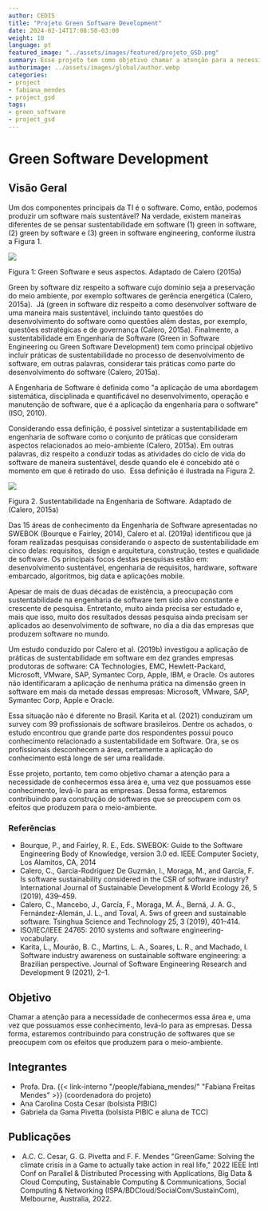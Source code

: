 ```yaml
---
author: CEDIS
title: "Projeto Green Software Development"
date: 2024-02-14T17:08:50-03:00
weight: 10
language: pt
featured_image: "../assets/images/featured/projeto_GSD.png"
summary: Esse projeto tem como objetivo chamar a atenção para a necessidade de conhecermos a área  de Green Software Development e levá-lo para as empresas.
authorimage: ../assets/images/global/author.webp
categories: 
- project
- fabiana_mendes
- project_gsd
tags: 
- green_software
- project_gsd
---
```


# Green Software Development

## Visão Geral

Um dos componentes principais da TI é o software. Como, então, podemos produzir um software mais sustentável? Na verdade, existem maneiras diferentes de se pensar sustentabilidade em software (1) green in software,  (2) green by software e (3) green in software engineering, conforme ilustra a Figura 1.

![](https://lh6.googleusercontent.com/3TH7_455zUakULLZ5kJQ3cBAcB0PrHVsO-UI19JhyyBnTAJvhbxCVtxsW8WaPhncvPrdY6df3Y6vM3d4syTMzkzeMmN6abkd5isIdmQ51_eQVlVqUM8yGDmNwIudlnjl4g=w1280)

Figura 1: Green Software e seus aspectos. Adaptado de Calero (2015a)

Green by software diz respeito a software cujo domínio seja a preservação do meio ambiente, por exemplo softwares de gerência energética (Calero, 2015a).  Já (green in software diz respeito a como desenvolver software de uma maneira mais sustentável, incluindo tanto questões do desenvolvimento do software como questões além destas, por exemplo, questões estratégicas e de governança (Calero, 2015a). Finalmente, a sustentabilidade em Engenharia de Software (Green in Software Engineering ou Green Software Development) tem como principal objetivo incluir práticas de sustentabilidade no processo de desenvolvimento de software, em outras palavras, considerar tais práticas como parte do desenvolvimento do software (Calero, 2015a).     

A Engenharia de Software é definida como "a aplicação de uma abordagem sistemática, disciplinada e quantificável no desenvolvimento, operação e manutenção de software, que é a aplicação da engenharia para o software" (ISO, 2010).

Considerando essa definição, é possível sintetizar a sustentabilidade em engenharia de software como o conjunto de práticas que consideram aspectos relacionados ao meio-ambiente (Calero, 2015a). Em outras palavras, diz respeito a conduzir todas as atividades do ciclo de vida do software de maneira sustentável, desde quando ele é concebido até o momento em que é retirado do uso.  Essa definição é ilustrada na Figura 2. 

![](https://lh4.googleusercontent.com/Mk3R7-HE8tm6oMIi5N5y3PvH3dDYS3nuTtfToDQcSFYtgTU4vre-2XVJ_Y53ZIvTHouZgKRVf2LBagxm4WkVMCDcyXXWUGZGcVWn1RlAOjwxWM6YhfCZ1B_ejzHcUD_J=w1280)

Figura 2. Sustentabilidade na Engenharia de Software. Adaptado de  (Calero, 2015a)

Das 15 áreas de conhecimento da Engenharia de Software apresentadas no SWEBOK (Bourque e Fairley, 2014), Calero et al. (2019a) identificou que já foram realizadas pesquisas considerando o aspecto de sustentabilidade em cinco delas: requisitos,  design e arquitetura, construção, testes e qualidade de software. Os principais focos destas pesquisas estão em: desenvolvimento sustentável, engenharia de requisitos, hardware, software embarcado, algoritmos, big data e aplicações mobile.       

Apesar de mais de duas décadas de existência, a preocupação com sustentabilidade na engenharia de software tem sido alvo constante e crescente de pesquisa. Entretanto, muito ainda precisa ser estudado e, mais que isso, muito dos resultados dessas pesquisa ainda precisam ser aplicados ao desenvolvimento de software, no dia a dia das empresas que produzem software no mundo.

Um estudo conduzido por Calero et al. (2019b) investigou a aplicação de práticas de sustentabilidade em software em dez grandes empresas produtoras de software: CA Technologies, EMC, Hewlett-Packard, Microsoft, VMware, SAP, Symantec Corp, Apple, IBM, e Oracle. Os autores não identificaram a aplicação de nenhuma prática na dimensão green in software em mais da metade dessas empresas: Microsoft, VMware, SAP, Symantec Corp, Apple e Oracle.

Essa situação não é diferente no Brasil. Karita et al. (2021) conduziram um survey com 99 profissionais de software brasileiros. Dentre os achados, o estudo encontrou que grande parte dos respondentes possui pouco conhecimento relacionado a sustentabilidade em Software. Ora, se os profissionais desconhecem a área, certamente a aplicação do conhecimento está longe de ser uma realidade.

Esse projeto, portanto, tem como objetivo chamar a atenção para a necessidade de conhecermos essa área e, uma vez que possuamos esse conhecimento, levá-lo para as empresas. Dessa forma, estaremos contribuindo para construção de softwares que se preocupem com os efeitos que produzem para o meio-ambiente.

  

### Referências

- Bourque, P., and Fairley, R. E., Eds. SWEBOK: Guide to the Software Engineering Body of Knowledge, version 3.0 ed. IEEE Computer Society, Los Alamitos, CA, 2014
- Calero, C., García-Rodríguez De Guzmán, I., Moraga, M., and García, F. Is software sustainability considered in the CSR of software industry? International Journal of Sustainable Development & World Ecology 26, 5 (2019), 439–459.
- Calero, C., Mancebo, J., García, F., Moraga, M. Á., Berná, J. A. G., Fernández-Alemán, J. L., and Toval, A. 5ws of green and sustainable software. Tsinghua Science and Technology 25, 3 (2019), 401–414.
- ISO/IEC/IEEE 24765: 2010 systems and software engineering-vocabulary.
- Karita, L., Mourão, B. C., Martins, L. A., Soares, L. R., and Machado, I. Software industry awareness on sustainable software engineering: a Brazilian perspective. Journal of Software Engineering Research and Development 9 (2021), 2–1.
## Objetivo

Chamar a atenção para a necessidade de conhecermos essa área e, uma vez que possuamos esse conhecimento, levá-lo para as empresas. Dessa forma, estaremos contribuindo para construção de softwares que se preocupem com os efeitos que produzem para o meio-ambiente.

## Integrantes

- Profa. Dra. {{< link-interno "/people/fabiana_mendes/" "Fabiana Freitas Mendes" >}} (coordenadora do projeto)
- Ana Carolina Costa Cesar (bolsista PIBIC)
- Gabriela da Gama Pivetta (bolsista PIBIC e aluna de TCC)

## Publicações

-  A.C. C. Cesar, G. G. Pivetta and F. F. Mendes "GreenGame: Solving the climate crisis in a Game to actually take action in real life," 2022 IEEE Intl Conf on Parallel & Distributed Processing with Applications, Big Data & Cloud Computing, Sustainable Computing & Communications, Social Computing & Networking (ISPA/BDCloud/SocialCom/SustainCom), Melbourne, Australia, 2022.